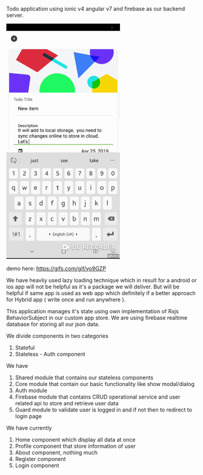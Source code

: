 Todo application using ionic v4 angular v7 and firebase as our backend server.

<img width="300" src="https://github.com/narendrasinghrathore/todo_app_ionic/blob/master/gif.gif" />

demo  here: https://gifs.com/gif/yo9GZP

We have heavliy used lazy loading technique which in result for a android or 
ios app will not be helpful as it's a package we will deliver.
But will be helpful if same app is used as web app which definitely if a better approach
for Hybrid app ( write once and run anywhere ).

This application manages it's state using own implementation of Rxjs BehaviorSubject in our custom app store.
We are using firebase realtime database for storing all our json data.

We divide components in two categories
1) Stateful
2) Stateless - Auth component

We have
1) Shared module that contains our stateless components
2) Core module that contain our basic functionality like show modal/dialog
3) Auth module
4) Firebase module that contains CRUD operational service and
user related api to store and retrieve user data
5) Guard module to validate user is logged in and if not then to redirect to login page




We have currently 
1) Home component which display all data at once
2) Profile component that store information of user
3) About component, nothing much
4) Register component
5) Login component





